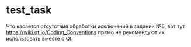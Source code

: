 # test_task

Что касается отсутствия обработки исключений в задании №5,
вот тут https://wiki.qt.io/Coding_Conventions прямо не рекомендуют их использовать вместе с Qt.
